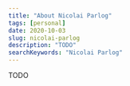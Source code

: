 ```yaml
---
title: "About Nicolai Parlog"
tags: [personal]
date: 2020-10-03
slug: nicolai-parlog
description: "TODO"
searchKeywords: "Nicolai Parlog"
---
```


TODO

<!--
I’m a thirty year old boy, as the narrator would put it, who has found his passion in software development. I constantly read, think and write about it, code for a living as well as for fun, and am always thinking about ways to improve skills and workflows – mine as well as those of the people sharing their time with me.

Initially, I considered this whole blogging thing a hobby, aimed at improving my knowledge and giving back to the great community which enabled me to even call myself a developer (as opposed to just some guy hacking away at his keyboard). But after about a year and a half it turned into much more. Researching topics that really interested me, I inadvertently acquired knowledge that others seek.

<contentimage slug="nicolai-parlog" options="sidebar"></contentimage>

This enabled me to speak at conferences and writing became a (semi-)professional activity. It also gave me the chance to diversify my work life! If you need someone to write, speak, teach, or consult about bleeding edge topics like Project Jigsaw, Java 9, JUnit 5, Clean Comments, or Java in general, you should ping me – I am for hire.

## Bio

I was born in Dortmund, Germany, where I studied mathematics and computer science. In November 2010 I finished the latter with a focus on theoretical aspects; my thesis was called Linear Temporal Logics Over Data Strings (and I assume I am one of three people who actually read it).

When that was over, I needed some time off…

### Fraunhofer ISI

After some soul searching months I started working as a software developer for the Fraunhofer Institute for Systems and Innovation Research ISI, where I was developing energy market simulations in Java and VB.NET.

It was here that I discovered my passion for software development. Having access to all the great and free online sources about software development in general and Java in particular helped me learn a lot. In 2014 I decided to return the favor and started this blog as well as contributing to open source projects.

In late summer of 2014 I left the institute and looked for a new place to hone my skills…

### Disy

I found it at Disy Informationssysteme, the leading provider for spatial and environmental IT-solutions in Germany. Here I learned the challenges of maintaining and improving a large, old, and business-critical code base. A dedicated team with a couple of brilliant people in there made this an experience I don’t want to miss.

On the non-coding side I continued my quest to annoy people with my suggestions and ideas. Some experiments failed but others stuck: I introduced code reviews and designed our review workflow, helped people become productive with Java 8, and was a general pain when it came to clean coding practices. I also started regular meetings, where we had beer and talked about code, organized a JUG meeting and built Disy’s TechBlog. I’m sure there was more but I’m not one to boast (yeah, sure).

It was with a heavy heart that I left Disy in summer 2016…

### SitePoint et al

But I could just not say no to the opportunity SitePoint offered me: Becoming an editor and building a Java channel from the ground up. And that’s what I’ve been doing ever since.

Besides everything else of course. A book about Project Jigsaw, this blog, writing gigs, talking at conferences, trainings, consulting – I guess I’ll be busy. Ah yeah, and I guess I should be coding somewhere in between.
Free and Open Source Software
Nicolai is a gold member of the Electronic Frontier Foundation
Nicolai is a fellow of the Free Software Foundation Europe
Nicolai donates to the Mozilla Foundation

I’m a big proponent of digital rights and particularly Free and Open Source Software. I am a member of the Electronic Frontier Foundation, Free Software Foundation Europe, and financially support selected projects.

In 2014 I finally started contributing code and even though it has just been on a small scale, working on free software became very important for me. I describe myself as a long tail contributor because so far there has been no single project that I became part of – it’s just small improvements here and there. I used to list them here but when they become more frequent that stopped making sense. If you are curious, check out my GitHub profile.

I have my own open source library LibFX, in which I collect all kinds of reusable functionality. The initial ideas and implementations usually emerge in some other project. After generalizing, polishing and thorough testing, I include the code in LibFX.

Then there is JDeps Mvn, a Maven plugin running JDeps on the compiled classes and failing the build for dependencies on JDK-internal APIs. It’s specialty is the ability to easily define exceptions from build-breaking for known dependencies that could not yet be removed.

Last but not least, I’m a founding member of Do-FOSS, an initiative which advances the use of Free and Open Source Software in the city of Dortmund.

## Contact

You can reach me via mail or contact me on Twitter or Google+.

Some jurisdictions require me to list a postal address, so here goes the last shred of anonymity:

Nicolai Parlog
Werderstraße 96
76137 Karlsruhe
Germany
-->
